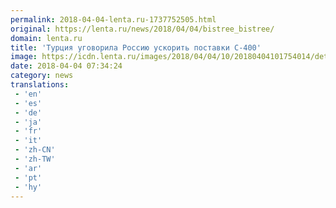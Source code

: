 ```yaml
---
permalink: 2018-04-04-lenta.ru-1737752505.html
original: https://lenta.ru/news/2018/04/04/bistree_bistree/
domain: lenta.ru
title: 'Турция уговорила Россию ускорить поставки С-400'
image: https://icdn.lenta.ru/images/2018/04/04/10/20180404101754014/detail_cc7b3c067059e70482e301e962213b9d.jpg
date: 2018-04-04 07:34:24
category: news
translations: 
 - 'en'
 - 'es'
 - 'de'
 - 'ja'
 - 'fr'
 - 'it'
 - 'zh-CN'
 - 'zh-TW'
 - 'ar'
 - 'pt'
 - 'hy'
---
```


